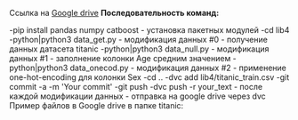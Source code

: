 Ссылка на [Google drive](https://drive.google.com/drive/folders/1mshc98OEjB9_lGSBtbdzVHKMIibFXhv-?usp=sharing)
**Последовательность команд:**

-pip install pandas numpy catboost - установка пакетных модулей
-cd lib4
-python|python3 data_get.py - модификация данных #0 - получение данных датасета titanic
-python|python3 data_null.py - модификация данных #1 - заполнение колонки Age средним значением
-python|python3 data_onecod.py - модификация данных #2 - применение one-hot-encoding для колонки Sex
-cd ..
-dvc add lib4/titanic_train.csv
-git commit -a -m 'Your commit'
-git push
-dvc push -r your_text - после каждой модификации данных - отправка на google drive через dvc
Пример файлов в Google drive в папке titanic: